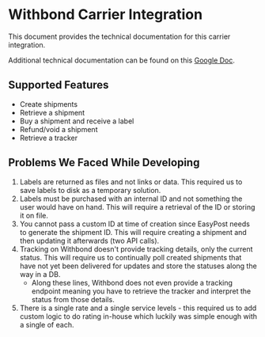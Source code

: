 # Withbond Carrier Integration

This document provides the technical documentation for this carrier integration.

Additional technical documentation can be found on this [Google Doc](https://docs.google.com/document/d/1yzQqW2oj7JBHL12wsprN1LAu19u9qyUFtLGHWSLWAXE/edit#).

## Supported Features

* Create shipments
* Retrieve a shipment
* Buy a shipment and receive a label
* Refund/void a shipment
* Retrieve a tracker

## Problems We Faced While Developing

1. Labels are returned as files and not links or data. This required us to save labels to disk as a temporary solution.
1. Labels must be purchased with an internal ID and not something the user would have on hand. This will require a retrieval of the ID or storing it on file.
1. You cannot pass a custom ID at time of creation since EasyPost needs to generate the shipment ID. This will require creating a shipment and then updating it afterwards (two API calls).
1. Tracking on Withbond doesn't provide tracking details, only the current status. This will require us to continually poll created shipments that have not yet been delivered for updates and store the statuses along the way in a DB.
   - Along these lines, Withbond does not even provide a tracking endpoint meaning you have to retrieve the tracker and interpret the status from those details.
1. There is a single rate and a single service levels - this required us to add custom logic to do rating in-house which luckily was simple enough with a single of each.
